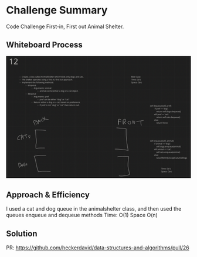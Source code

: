 # Challenge Summary
<!-- Description of the challenge -->
Code Challenge
First-in, First out Animal Shelter.

## Whiteboard Process
<!-- Embedded whiteboard image -->
![whiteboard](animalshelter.png)

## Approach & Efficiency
<!-- What approach did you take? Why? What is the Big O space/time for this approach? -->
I used a cat and dog queue in the animalshelter class, and then used the queues enqueue and dequeue methods
Time: O(1)
Space O(n)

## Solution
<!-- Show how to run your code, and examples of it in action -->

PR: https://github.com/heckerdavid/data-structures-and-algorithms/pull/26
